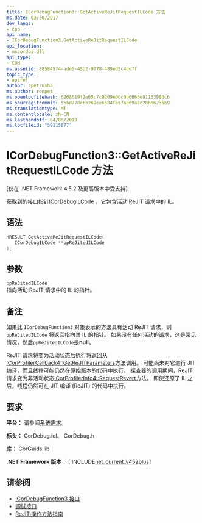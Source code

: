 ```yaml
---
title: ICorDebugFunction3::GetActiveReJitRequestILCode 方法
ms.date: 03/30/2017
dev_langs:
- cpp
api_name:
- ICorDebugFunction3.GetActiveReJitRequestILCode
api_location:
- mscordbi.dll
api_type:
- COM
ms.assetid: 88584574-ade5-45b2-9778-489ed5c4dd7f
topic_type:
- apiref
author: rpetrusha
ms.author: ronpet
ms.openlocfilehash: 6268019f2e65c7c9209e00c0b6065e91103980c6
ms.sourcegitcommit: 5b6d778ebb269ee6684fb57ad69a8c28b06235b9
ms.translationtype: MT
ms.contentlocale: zh-CN
ms.lasthandoff: 04/08/2019
ms.locfileid: "59115877"
---
```

# <a name="icordebugfunction3getactiverejitrequestilcode-method"></a>ICorDebugFunction3::GetActiveReJitRequestILCode 方法
[仅在 .NET Framework 4.5.2 及更高版本中受支持]  
  
 获取到的接口指针[ICorDebugILCode](../../../../docs/framework/unmanaged-api/debugging/icordebugilcode-interface.md) ，它包含活动 ReJIT 请求中的 IL。  
  
## <a name="syntax"></a>语法  
  
```cpp
HRESULT GetActiveReJitRequestILCode(  
   ICorDebugILCode **ppReJitedILCode  
);  
```  
  
## <a name="parameters"></a>参数  
 `ppReJitedILCode`  
 指向活动 ReJIT 请求中的 IL 的指针。  
  
## <a name="remarks"></a>备注  
 如果此 `ICorDebugFunction3` 对象表示的方法具有活动 ReJIT 请求，则 `ppReJitedILCode` 将返回指向其 IL 的指针。 如果没有任何活动的请求，这是常见情况，然后`ppReJitedILCode`是**null**。  
  
 ReJIT 请求将变为活动状态后执行将返回从[ICorProfilerCallback4::GetReJITParameters](../../../../docs/framework/unmanaged-api/profiling/icorprofilercallback4-getrejitparameters-method.md)方法调用。 可能尚未对它进行 JIT 编译，而且线程可能仍然在原始版本的代码中执行。 探查器的调用期间，ReJIT 请求变为非活动状态[ICorProfilerInfo4::RequestRevert](../../../../docs/framework/unmanaged-api/profiling/icorprofilerinfo4-requestrevert-method.md)方法。 即使还原了 IL 之后，线程仍然可在 JIT 编译 (ReJIT) 的代码中执行。  
  
## <a name="requirements"></a>要求  
 **平台：** 请参阅[系统需求](../../../../docs/framework/get-started/system-requirements.md)。  
  
 **标头：** CorDebug.idl、 CorDebug.h  
  
 **库：** CorGuids.lib  
  
 **.NET Framework 版本：** [!INCLUDE[net_current_v452plus](../../../../includes/net-current-v452plus-md.md)]  
  
## <a name="see-also"></a>请参阅

- [ICorDebugFunction3 接口](../../../../docs/framework/unmanaged-api/debugging/icordebugfunction3-interface.md)
- [调试接口](../../../../docs/framework/unmanaged-api/debugging/debugging-interfaces.md)
- [ReJIT:操作方法指南](https://blogs.msdn.com/b/davbr/archive/2011/10/12/rejit-a-how-to-guide.aspx)
